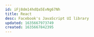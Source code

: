```yaml
---
id: iFj8dm14hdQa5EvNg67Nh
title: React
desc: Facebook's JavaScript UI library
updated: 1635667973749
created: 1635667842395
---
```


